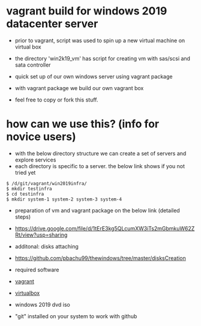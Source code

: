 # vagrant build for windows 2019 datacenter server
* prior to vagrant, script was used to spin up a new virtual machine on virtual box
* the directory 'win2k19_vm' has script for creating vm with sas/scsi and sata controller

* quick set up of our own windows server using vagrant package
* with vagrant package we build our own vagrant box
* feel free to copy or fork this stuff.

# how can we use this? (info for novice users)
* with the below directory structure we can create a set of servers and explore services
* each directory is specific to a server. the below link shows if you not tried yet 
```
$ /d/git/vagrant/win2019infra/
$ mkdir testinfra
$ cd testinfra
$ mkdir system-1 system-2 system-3 system-4
```
* preparation of vm and vagrant package on the below link (detailed steps)
* https://drive.google.com/file/d/1tErE3kg5QLcumXW3iTs2mGbmkuW62ZRt/view?usp=sharing

* additonal: disks attaching
* https://github.com/pbachu99/thewindows/tree/master/disksCreation

* required software
* [vagrant](https://www.vagrantup.com/downloads.html)
* [virtualbox](https://www.virtualbox.org/wiki/downloads)
* windows 2019 dvd iso
* "git" installed on your system to work with github
